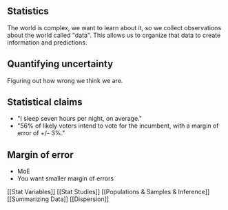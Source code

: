 ## Statistics
The world is complex, we want to learn about it, so we collect observations about the world called "data". This allows us to organize that data to create information and predictions.
## Quantifying uncertainty
Figuring out how wrong we think we are.
## Statistical claims
- "I sleep seven hours per night, on average."
- "56% of likely voters intend to vote for the incumbent, with a margin of error of +/- 3%."
## Margin of error
- MoE
- You want smaller margin of errors

[[Stat Variables]]
[[Stat Studies]]
[[Populations & Samples & Inference]]
[[Summarizing Data]]
[[Dispersion]]
